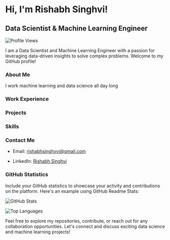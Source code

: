 # Hi, I'm Rishabh Singhvi!

## Data Scientist & Machine Learning Engineer

![Profile Views](https://komarev.com/ghpvc/?username=rishabhRsinghvi)

I am a Data Scientist and Machine Learning Engineer with a passion for leveraging data-driven insights to solve complex problems. Welcome to my GitHub profile!

### About Me

I work machine learning and data science all day long

### Work Experience



### Projects



### Skills



### Contact Me

- Email: rishabhsinghvvi@gmail.com

- LinkedIn: [Rishabh Singhvi](https://www.linkedin.com/in/your-linkedin-profile)

### GitHub Statistics

Include your GitHub statistics to showcase your activity and contributions on the platform. Here's an example using GitHub Readme Stats:

![GitHub Stats](https://github-readme-stats.vercel.app/api?username=rishabhRsinghvi&show_icons=true&count_private=true&theme=dark)

![Top Languages](https://github-readme-stats.vercel.app/api/top-langs/?username=rishabhRsinghvi&layout=compact&theme=dark)

Feel free to explore my repositories, contribute, or reach out for any collaboration opportunities. Let's connect and discuss exciting data science and machine learning projects!






